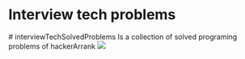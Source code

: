 
<h1>Interview tech problems</h1>
# interviewTechSolvedProblems
Is a collection of solved programing problems  of hackerArrank


<img src="https://hrcdn.net/community-frontend/assets/brand/logo-new-white-green-a5cb16e0ae.svg">
